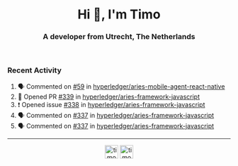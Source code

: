 <h1 align="center">Hi 👋, I'm Timo</h1>
<h3 align="center">A developer from Utrecht, The Netherlands</h3>
<br/>
<!-- https://github.com/rahuldkjain/github-profile-readme-generator --!>

<!--  <p align="left"><img src="https://github-readme-stats.vercel.app/api?username=timoglastra&show_icons=true&count_private=true&" alt="timoglastra" /></p> --!>

<!--
Github language stats
<p align="left"><img src="https://github-readme-stats.vercel.app/api/top-langs/?username=timoglastra&layout=compact" alt="timoglastra" /><p>
-->

<!-- Codestats language stats -->
<!-- <p align="left"><img src="https://codestats-readme.vercel.app/api/top-langs/?username=timoglastra&layout=compact&language_count=12" alt="timoglastra" /><p>    --!>
  
<h3>Recent Activity</h3>

<!--START_SECTION:activity-->
1. 🗣 Commented on [#59](https://github.com/hyperledger/aries-mobile-agent-react-native/issues/59) in [hyperledger/aries-mobile-agent-react-native](https://github.com/hyperledger/aries-mobile-agent-react-native)
2. 💪 Opened PR [#339](https://github.com/hyperledger/aries-framework-javascript/pull/339) in [hyperledger/aries-framework-javascript](https://github.com/hyperledger/aries-framework-javascript)
3. ❗️ Opened issue [#338](https://github.com/hyperledger/aries-framework-javascript/issues/338) in [hyperledger/aries-framework-javascript](https://github.com/hyperledger/aries-framework-javascript)
4. 🗣 Commented on [#337](https://github.com/hyperledger/aries-framework-javascript/issues/337) in [hyperledger/aries-framework-javascript](https://github.com/hyperledger/aries-framework-javascript)
5. 🗣 Commented on [#337](https://github.com/hyperledger/aries-framework-javascript/issues/337) in [hyperledger/aries-framework-javascript](https://github.com/hyperledger/aries-framework-javascript)
<!--END_SECTION:activity-->

---

<p align="center">
<a href="https://twitter.com/timoglastra" target="blank"><img align="center" src="https://cdn.jsdelivr.net/npm/simple-icons@3.0.1/icons/twitter.svg" alt="timoglastra" height="30" width="30" /></a>
<a href="https://linkedin.com/in/timoglastra" target="blank"><img align="center" src="https://cdn.jsdelivr.net/npm/simple-icons@3.0.1/icons/linkedin.svg" alt="timoglastra" height="30" width="30" /></a>
</p>



